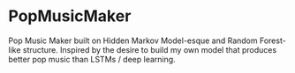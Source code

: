 # PopMusicMaker
Pop Music Maker built on Hidden Markov Model-esque and Random Forest-like structure. Inspired by the desire to build my own model that produces better pop music than LSTMs / deep learning. 
